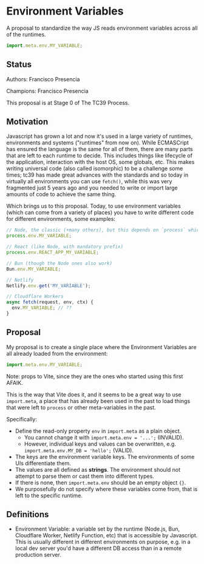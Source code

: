 # Environment Variables

A proposal to standardize the way JS reads environment variables across all of the runtimes.

```js
import.meta.env.MY_VARIABLE;
```

## Status

Authors: Francisco Presencia

Champions: Francisco Presencia

This proposal is at Stage 0 of The TC39 Process.

## Motivation

Javascript has grown a lot and now it's used in a large variety of runtimes, environments and systems ("runtimes" from now on). While ECMASCript has ensured the language is the same for all of them, there are many parts that are left to each runtime to decide. This includes things like lifecycle of the application, interaction with the host OS, some globals, etc. This makes writing universal code (also called isomorphic) to be a challenge some times; tc39 has made great advances with the standards and so today in virtually all environments you can use `fetch()`, while this was very fragmented just 5 years ago and you needed to write or import large amounts of code to achieve the same thing.

Which brings us to this proposal. Today, to use environment variables (which can come from a variety of places) you have to write different code for different environments, some examples:

```js
// Node, the classic (+many others), but this depends on `process` which is not a standard
process.env.MY_VARIABLE;

// React (like Node, with mandatory prefix)
process.env.REACT_APP_MY_VARIABLE;

// Bun (though the Node ones also work)
Bun.env.MY_VARIABLE;

// Netlify
Netlify.env.get('MY_VARIABLE');

// Cloudflare Workers
async fetch(request, env, ctx) {
  env.MY_VARIABLE; // ??
}
```

## Proposal

My proposal is to create a single place where the Environment Variables are all already loaded from the environment:

```js
import.meta.env.MY_VARIABLE;
```

Note: props to Vite, since they are the ones who started using this first AFAIK.

This is the way that Vite does it, and it seems to be a great way to use `import.meta`, a place that has already been used in the past to load things that were left to `process` or other meta-variables in the past.

Specifically:

- Define the read-only property `env` in `import.meta` as a plain object.
  - You cannot change it with `import.meta.env = '...';` (INVALID).
  - However, individual keys and values can be overwritten, e.g. `import.meta.env.MY_DB = 'hello';` (VALID).
- The keys are the environment variable keys. The environments of some UIs differentiate them.
- The values are all defined as **strings**. The environment should not attempt to parse them or cast them into different types.
- If there is none, then `import.meta.env` should be an empty object `{}`.
- We purposefully do not specify where these variables come from, that is left to the specific runtime.

## Definitions

- Environment Variable: a variable set by the runtime (Node.js, Bun, Cloudflare Worker, Netlify Function, etc) that is accessible by Javascript. This is usually different in different environments on purpose, e.g. in a local dev server you'd have a different DB access than in a remote production server.


